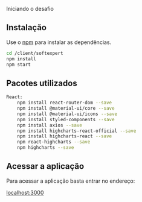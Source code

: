 Iniciando o desafio
## Instalação

Use o [npm](https://www.npmjs.com/) para instalar as dependências.

```bash
cd /client/softexpert
npm install
npm start
```


## Pacotes utilizados
```bash
React:
    npm install react-router-dom --save
    npm install @material-ui/core --save
    npm install @material-ui/icons --save
    npm install styled-components --save
    npm install axios --save
    npm install highcharts-react-official --save
    npm install highcharts-react --save
    npm react-highcharts --save
    npm highcharts --save
```
## Acessar a aplicação
Para acessar a aplicação basta entrar no endereço:

[localhost:3000](http://localhost:3000)

